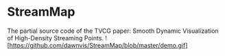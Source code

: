 # StreamMap
The partial source code of the TVCG paper: Smooth Dynamic Visualization of High-Density Streaming Points.
![https://github.com/dawnvis/StreamMap/blob/master/demo.gif]

